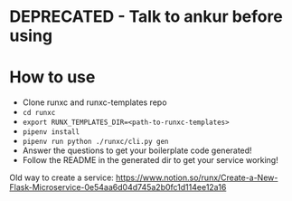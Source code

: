 DEPRECATED - Talk to ankur before using
======

How to use
==========
- Clone runxc and runxc-templates repo
- `cd runxc`
- `export RUNX_TEMPLATES_DIR=<path-to-runxc-templates>`
- `pipenv install`
- `pipenv run python ./runxc/cli.py gen`
- Answer the questions to get your boilerplate code generated!
- Follow the README in the generated dir to get your service working!

Old way to create a service: https://www.notion.so/runx/Create-a-New-Flask-Microservice-0e54aa6d04d745a2b0fc1d114ee12a16
